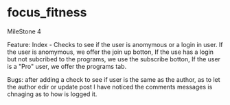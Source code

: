 # focus_fitness
 MileStone 4

Feature:
Index - Checks to see if the user is anomymous or a login in  user. If the user is anomymous, we offer the join up botton, If the use has a login but not subcribed to the programs, we use the subscribe botton, If the user is a "Pro" user, we offer the programs tab.


 Bugs:
 after adding a check to see if user is the same as the author, as to let the author edir or update post I have noticed the comments messages is chnaging as to how is logged it.
